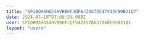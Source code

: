 ```yaml
---
title: "SP100M4HG54HVR8KFJQFS4Z4S7Q637V40C99BJ1QY"
date: 2024-07-19T07:08:59.088Z
user: SP100M4HG54HVR8KFJQFS4Z4S7Q637V40C99BJ1QY
layout: "users"
---
```

    